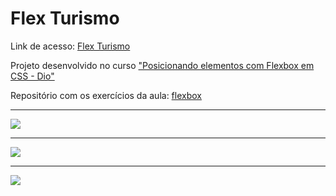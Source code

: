 # Flex Turismo

<p>Link de acesso: <a href="https://ivaltoviana.github.io/flexTurismos/">Flex Turismo</a></p>

<p>Projeto desenvolvido no curso <a href="https://web.dio.me/course/posicionando-elementos-com-flexbox-em-css">"Posicionando elementos com Flexbox em CSS - Dio"</a></p>

<p>Repositório com os exercícios da aula: <a href="https://github.com/ivaltoviana/flexbox">flexbox</a></p>

<hr>

<img src="\img-readme\home.png">

<hr>

<img src="\img-readme\quem-somos_servicos.png">

<hr>

<img src="\img-readme\planos_rodape.png">


